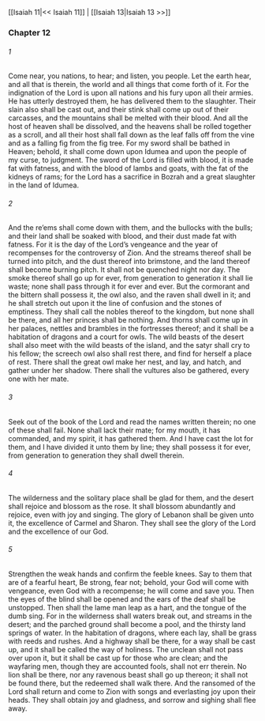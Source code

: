 [[Isaiah 11|<< Isaiah 11]]  |  [[Isaiah 13|Isaiah 13 >>]]

### Chapter 12
###### 1
Come near, you nations, to hear; and listen, you people. Let the earth hear, and all that is therein, the world and all things that come forth of it. For the indignation of the Lord is upon all nations and his fury upon all their armies. He has utterly destroyed them, he has delivered them to the slaughter. Their slain also shall be cast out, and their stink shall come up out of their carcasses, and the mountains shall be melted with their blood. And all the host of heaven shall be dissolved, and the heavens shall be rolled together as a scroll, and all their host shall fall down as the leaf falls off from the vine and as a falling fig from the fig tree. For my sword shall be bathed in Heaven; behold, it shall come down upon Idumea and upon the people of my curse, to judgment. The sword of the Lord is filled with blood, it is made fat with fatness, and with the blood of lambs and goats, with the fat of the kidneys of rams; for the Lord has a sacrifice in Bozrah and a great slaughter in the land of Idumea.

###### 2
And the re’ems shall come down with them, and the bullocks with the bulls; and their land shall be soaked with blood, and their dust made fat with fatness. For it is the day of the Lord’s vengeance and the year of recompenses for the controversy of Zion. And the streams thereof shall be turned into pitch, and the dust thereof into brimstone, and the land thereof shall become burning pitch. It shall not be quenched night nor day. The smoke thereof shall go up for ever, from generation to generation it shall lie waste; none shall pass through it for ever and ever. But the cormorant and the bittern shall possess it, the owl also, and the raven shall dwell in it; and he shall stretch out upon it the line of confusion and the stones of emptiness. They shall call the nobles thereof to the kingdom, but none shall be there, and all her princes shall be nothing. And thorns shall come up in her palaces, nettles and brambles in the fortresses thereof; and it shall be a habitation of dragons and a court for owls. The wild beasts of the desert shall also meet with the wild beasts of the island, and the satyr shall cry to his fellow; the screech owl also shall rest there, and find for herself a place of rest. There shall the great owl make her nest, and lay, and hatch, and gather under her shadow. There shall the vultures also be gathered, every one with her mate.

###### 3
Seek out of the book of the Lord and read the names written therein; no one of these shall fail. None shall lack their mate; for my mouth, it has commanded, and my spirit, it has gathered them. And I have cast the lot for them, and I have divided it unto them by line; they shall possess it for ever, from generation to generation they shall dwell therein.

###### 4
The wilderness and the solitary place shall be glad for them, and the desert shall rejoice and blossom as the rose. It shall blossom abundantly and rejoice, even with joy and singing. The glory of Lebanon shall be given unto it, the excellence of Carmel and Sharon. They shall see the glory of the Lord and the excellence of our God.

###### 5
Strengthen the weak hands and confirm the feeble knees. Say to them that are of a fearful heart, Be strong, fear not; behold, your God will come with vengeance, even God with a recompense; he will come and save you. Then the eyes of the blind shall be opened and the ears of the deaf shall be unstopped. Then shall the lame man leap as a hart, and the tongue of the dumb sing. For in the wilderness shall waters break out, and streams in the desert; and the parched ground shall become a pool, and the thirsty land springs of water. In the habitation of dragons, where each lay, shall be grass with reeds and rushes. And a highway shall be there, for a way shall be cast up, and it shall be called the way of holiness. The unclean shall not pass over upon it, but it shall be cast up for those who are clean; and the wayfaring men, though they are accounted fools, shall not err therein. No lion shall be there, nor any ravenous beast shall go up thereon; it shall not be found there, but the redeemed shall walk there. And the ransomed of the Lord shall return and come to Zion with songs and everlasting joy upon their heads. They shall obtain joy and gladness, and sorrow and sighing shall flee away.